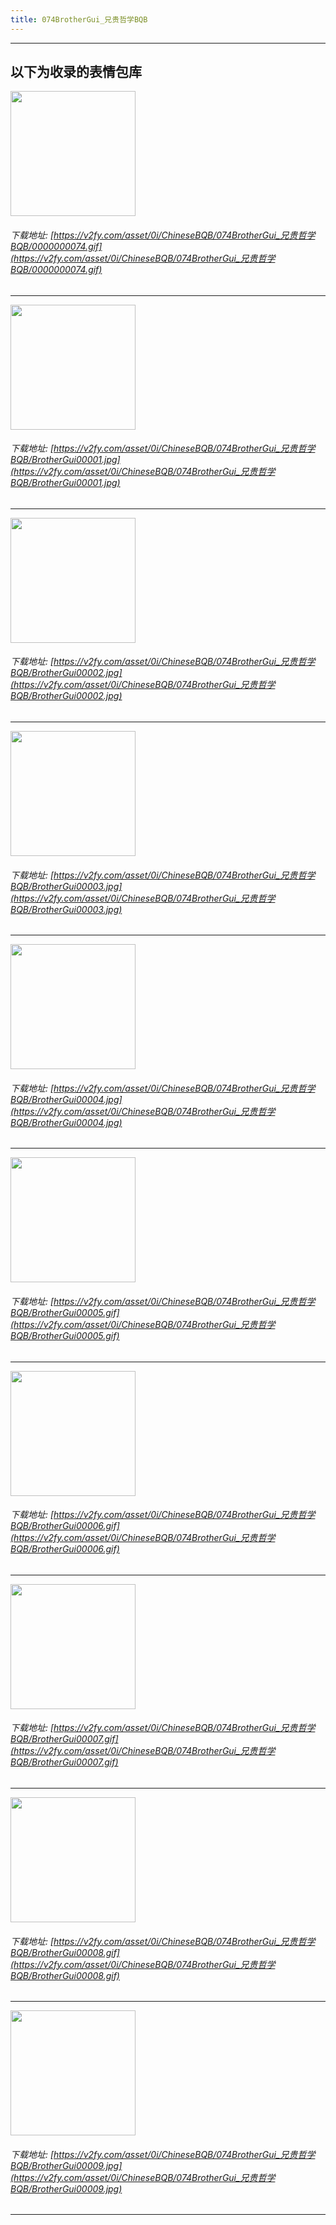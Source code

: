 ```yaml
---
title: 074BrotherGui_兄贵哲学BQB
---
```


------
## 以下为收录的表情包库

<!-- more -->

<img height='200px' style='height:200px;'  src='https://v2fy.com/asset/0i/ChineseBQB/074BrotherGui_兄贵哲学BQB/0000000074.gif' data-original='https://v2fy.com/asset/0i/ChineseBQB/074BrotherGui_兄贵哲学BQB/0000000074.gif' /><br/><h6>下载地址: [https://v2fy.com/asset/0i/ChineseBQB/074BrotherGui_兄贵哲学BQB/0000000074.gif](https://v2fy.com/asset/0i/ChineseBQB/074BrotherGui_兄贵哲学BQB/0000000074.gif)</h6><hr/><img height='200px' style='height:200px;'  src='https://v2fy.com/asset/0i/ChineseBQB/074BrotherGui_兄贵哲学BQB/BrotherGui00001.jpg' data-original='https://v2fy.com/asset/0i/ChineseBQB/074BrotherGui_兄贵哲学BQB/BrotherGui00001.jpg' /><br/><h6>下载地址: [https://v2fy.com/asset/0i/ChineseBQB/074BrotherGui_兄贵哲学BQB/BrotherGui00001.jpg](https://v2fy.com/asset/0i/ChineseBQB/074BrotherGui_兄贵哲学BQB/BrotherGui00001.jpg)</h6><hr/><img height='200px' style='height:200px;'  src='https://v2fy.com/asset/0i/ChineseBQB/074BrotherGui_兄贵哲学BQB/BrotherGui00002.jpg' data-original='https://v2fy.com/asset/0i/ChineseBQB/074BrotherGui_兄贵哲学BQB/BrotherGui00002.jpg' /><br/><h6>下载地址: [https://v2fy.com/asset/0i/ChineseBQB/074BrotherGui_兄贵哲学BQB/BrotherGui00002.jpg](https://v2fy.com/asset/0i/ChineseBQB/074BrotherGui_兄贵哲学BQB/BrotherGui00002.jpg)</h6><hr/><img height='200px' style='height:200px;'  src='https://v2fy.com/asset/0i/ChineseBQB/074BrotherGui_兄贵哲学BQB/BrotherGui00003.jpg' data-original='https://v2fy.com/asset/0i/ChineseBQB/074BrotherGui_兄贵哲学BQB/BrotherGui00003.jpg' /><br/><h6>下载地址: [https://v2fy.com/asset/0i/ChineseBQB/074BrotherGui_兄贵哲学BQB/BrotherGui00003.jpg](https://v2fy.com/asset/0i/ChineseBQB/074BrotherGui_兄贵哲学BQB/BrotherGui00003.jpg)</h6><hr/><img height='200px' style='height:200px;'  src='https://v2fy.com/asset/0i/ChineseBQB/074BrotherGui_兄贵哲学BQB/BrotherGui00004.jpg' data-original='https://v2fy.com/asset/0i/ChineseBQB/074BrotherGui_兄贵哲学BQB/BrotherGui00004.jpg' /><br/><h6>下载地址: [https://v2fy.com/asset/0i/ChineseBQB/074BrotherGui_兄贵哲学BQB/BrotherGui00004.jpg](https://v2fy.com/asset/0i/ChineseBQB/074BrotherGui_兄贵哲学BQB/BrotherGui00004.jpg)</h6><hr/><img height='200px' style='height:200px;'  src='https://v2fy.com/asset/0i/ChineseBQB/074BrotherGui_兄贵哲学BQB/BrotherGui00005.gif' data-original='https://v2fy.com/asset/0i/ChineseBQB/074BrotherGui_兄贵哲学BQB/BrotherGui00005.gif' /><br/><h6>下载地址: [https://v2fy.com/asset/0i/ChineseBQB/074BrotherGui_兄贵哲学BQB/BrotherGui00005.gif](https://v2fy.com/asset/0i/ChineseBQB/074BrotherGui_兄贵哲学BQB/BrotherGui00005.gif)</h6><hr/><img height='200px' style='height:200px;'  src='https://v2fy.com/asset/0i/ChineseBQB/074BrotherGui_兄贵哲学BQB/BrotherGui00006.gif' data-original='https://v2fy.com/asset/0i/ChineseBQB/074BrotherGui_兄贵哲学BQB/BrotherGui00006.gif' /><br/><h6>下载地址: [https://v2fy.com/asset/0i/ChineseBQB/074BrotherGui_兄贵哲学BQB/BrotherGui00006.gif](https://v2fy.com/asset/0i/ChineseBQB/074BrotherGui_兄贵哲学BQB/BrotherGui00006.gif)</h6><hr/><img height='200px' style='height:200px;'  src='https://v2fy.com/asset/0i/ChineseBQB/074BrotherGui_兄贵哲学BQB/BrotherGui00007.gif' data-original='https://v2fy.com/asset/0i/ChineseBQB/074BrotherGui_兄贵哲学BQB/BrotherGui00007.gif' /><br/><h6>下载地址: [https://v2fy.com/asset/0i/ChineseBQB/074BrotherGui_兄贵哲学BQB/BrotherGui00007.gif](https://v2fy.com/asset/0i/ChineseBQB/074BrotherGui_兄贵哲学BQB/BrotherGui00007.gif)</h6><hr/><img height='200px' style='height:200px;'  src='https://v2fy.com/asset/0i/ChineseBQB/074BrotherGui_兄贵哲学BQB/BrotherGui00008.gif' data-original='https://v2fy.com/asset/0i/ChineseBQB/074BrotherGui_兄贵哲学BQB/BrotherGui00008.gif' /><br/><h6>下载地址: [https://v2fy.com/asset/0i/ChineseBQB/074BrotherGui_兄贵哲学BQB/BrotherGui00008.gif](https://v2fy.com/asset/0i/ChineseBQB/074BrotherGui_兄贵哲学BQB/BrotherGui00008.gif)</h6><hr/><img height='200px' style='height:200px;'  src='https://v2fy.com/asset/0i/ChineseBQB/074BrotherGui_兄贵哲学BQB/BrotherGui00009.jpg' data-original='https://v2fy.com/asset/0i/ChineseBQB/074BrotherGui_兄贵哲学BQB/BrotherGui00009.jpg' /><br/><h6>下载地址: [https://v2fy.com/asset/0i/ChineseBQB/074BrotherGui_兄贵哲学BQB/BrotherGui00009.jpg](https://v2fy.com/asset/0i/ChineseBQB/074BrotherGui_兄贵哲学BQB/BrotherGui00009.jpg)</h6><hr/>